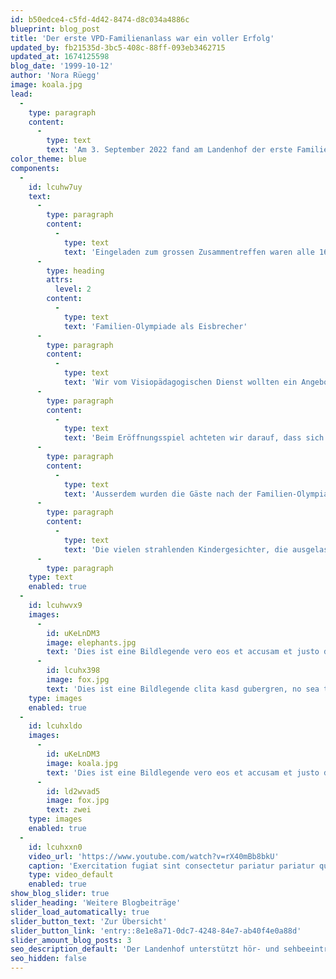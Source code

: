 ```yaml
---
id: b50edce4-c5fd-4d42-8474-d8c034a4886c
blueprint: blog_post
title: 'Der erste VPD-Familienanlass war ein voller Erfolg'
updated_by: fb21535d-3bc5-408c-88ff-093eb3462715
updated_at: 1674125598
blog_date: '1999-10-12'
author: 'Nora Rüegg'
image: koala.jpg
lead:
  -
    type: paragraph
    content:
      -
        type: text
        text: 'Am 3. September 2022 fand am Landenhof der erste Familienanlass des Visiopädagogischen Dienstes statt. Ein stimmiger, geselliger Anlass mit einem abwechslungsreichen Programm.'
color_theme: blue
components:
  -
    id: lcuhw7uy
    text:
      -
        type: paragraph
        content:
          -
            type: text
            text: 'Eingeladen zum grossen Zusammentreffen waren alle 164 Kinder und deren Familien, welche eine Förderung durch den Visiopädagogischen Dienst erhalten. Sei es im Vorschulalter durch die Visiopädagoginnen des Fachbereichs heilpädagogische Früherziehung (HFE) oder durch die Visiopädagog*innen des Fachbereichs Beratung und Begleitung (B+B) in der Schule. Der Anlass stiess auf grosses Interesse: über 100 (!) Gäste gross und klein folgten unserer Einladung.'
      -
        type: heading
        attrs:
          level: 2
        content:
          -
            type: text
            text: 'Familien-Olympiade als Eisbrecher'
      -
        type: paragraph
        content:
          -
            type: text
            text: 'Wir vom Visiopädagogischen Dienst wollten ein Angebot schaffen, bei dem die Familien gestärkt werden und sich vernetzen können, ihnen die Möglichkeit eröffnen, sich mit anderen in ähnlichen Lebenssituationen auszutauschen.'
      -
        type: paragraph
        content:
          -
            type: text
            text: 'Beim Eröffnungsspiel achteten wir darauf, dass sich Familien aus demselben Bezirk als Gruppe formierten und so durch die räumliche Nähe potenzielle Kontakte geknüpft werden konnten. Anschliessend besuchten die Gruppen im Sinne einer Familien-Olympiade verschiedene Posten, bei denen sie ihr Wissen und Können unter Beweis stellen konnten. Die Posten waren sehr vielseitig gestaltet: man konnte Jonglieren lernen, möglichst hohe Türme bauen, in der Turnhalle den «Lavafluss»-Parcours überqueren, sich mit bunten Steckperlen einen individuellen Fotorahmen basteln, sein Wissen beim Lösen von Rätseln und dem Suchen von Orten beweisen, spielerische Aufgaben mit dem Schwungtuch erfahren und neue Sinnes-Erfahrungen zum Thema Riechen und Tasten machen. Wenn die Gruppen 4 von 7 Posten erfolgreich besucht hatten, gab es ein kleines Geschenk zum Mitnehmen.'
      -
        type: paragraph
        content:
          -
            type: text
            text: 'Ausserdem wurden die Gäste nach der Familien-Olympiade mit einen schmackhaften Apéro belohnt, welcher Raum für das Verweilen und den Austausch untereinander bot, währenddem die Kinder miteinander spielten.'
      -
        type: paragraph
        content:
          -
            type: text
            text: 'Die vielen strahlenden Kindergesichter, die ausgelassene Stimmung und die angeregten Gespräche unter den Eltern freuten uns wirklich sehr. Und so freuen wir uns schon jetzt auf den VPD-Familienanlass 2023!'
      -
        type: paragraph
    type: text
    enabled: true
  -
    id: lcuhwvx9
    images:
      -
        id: uKeLnDM3
        image: elephants.jpg
        text: 'Dies ist eine Bildlegende vero eos et accusam et justo duo dolores et ea rebum. Stet clita kasd gubergren, no sea takimata sanctus est Lorem ipsum dolor sit amet.'
      -
        id: lcuhx398
        image: fox.jpg
        text: 'Dies ist eine Bildlegende clita kasd gubergren, no sea takimata sanctus est ipsum dolor sit amet.'
    type: images
    enabled: true
  -
    id: lcuhxldo
    images:
      -
        id: uKeLnDM3
        image: koala.jpg
        text: 'Dies ist eine Bildlegende vero eos et accusam et justo duo dolores et ea rebum. Stet clita kasd gubergren, no sea takimata sanctus est Lorem ipsum dolor sit amet.'
      -
        id: ld2wvad5
        image: fox.jpg
        text: zwei
    type: images
    enabled: true
  -
    id: lcuhxxn0
    video_url: 'https://www.youtube.com/watch?v=rX40mBb8bkU'
    caption: 'Exercitation fugiat sint consectetur pariatur pariatur qui incididunt proident dolor cupidatat.'
    type: video_default
    enabled: true
show_blog_slider: true
slider_heading: 'Weitere Blogbeiträge'
slider_load_automatically: true
slider_button_text: 'Zur Übersicht'
slider_button_link: 'entry::8e1e8a71-0dc7-4248-84e7-ab40f4e0a88d'
slider_amount_blog_posts: 3
seo_description_default: 'Der Landenhof unterstützt hör- und sehbeeinträchtigte Kinder & Jugendliche in ihrem selbstbestimmten Leben durch Förderung ihrer Fähigkeiten & Entwicklung'
seo_hidden: false
---
```

